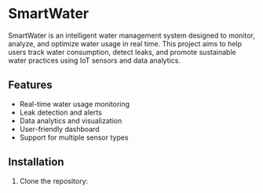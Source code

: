 # SmartWater

SmartWater is an intelligent water management system designed to monitor, analyze, and optimize water usage in real time. This project aims to help users track water consumption, detect leaks, and promote sustainable water practices using IoT sensors and data analytics.

## Features

- Real-time water usage monitoring
- Leak detection and alerts
- Data analytics and visualization
- User-friendly dashboard
- Support for multiple sensor types

## Installation

1. Clone the repository:

